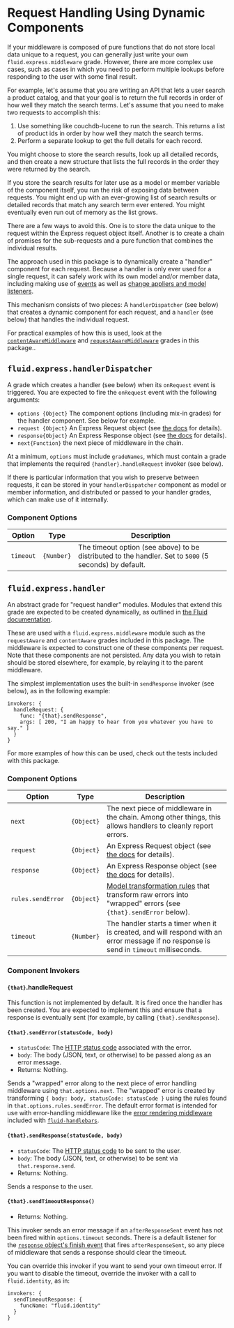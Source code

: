 # Request Handling Using Dynamic Components

If your middleware is composed of pure functions that do not store local data unique to a request, you can generally
just write your own `fluid.express.middleware` grade.  However, there are more complex use cases, such as cases in which
you need to perform multiple lookups before responding to the user with some final result.

For example, let's assume that you are writing an API that lets a user search a product catalog, and that your goal is
to return the full records in order of how well they match the search terms.  Let's assume that  you need to make two
requests to accomplish this:

1. Use something like couchdb-lucene to run the search.  This returns a list of product ids in order by how well they
   match the search terms.
2. Perform a separate lookup to get the full details for each record.

You might choose to store the search results, look up all detailed records, and then create a new structure that lists the
full records in the order they were returned by the search.

If you store the search results for later use as a model or member variable of the component itself, you run the risk of
exposing data between requests.  You might end up with an ever-growing list of search results or detailed records that
match any search term ever entered.  You might eventually even run out of memory as the list grows.

There are a few ways to avoid this.  One is to store the data unique to the request within the Express request
object itself.  Another is to create a chain of promises for the sub-requests and a pure function that combines the
individual results.

The approach used in this package is to dynamically create a "handler" component for each request.  Because a handler
is only ever used for a single request, it can safely work with its own model and/or member data, including making use
of [events](http://docs.fluidproject.org/infusion/development/InfusionEventSystem.html) as well as
[change appliers and model listeners](http://docs.fluidproject.org/infusion/development/ChangeApplierAPI.html).

This mechanism consists of two pieces: A `handlerDispatcher` (see below) that creates a dynamic component for each
request, and a `handler` (see below) that handles the individual request.

For practical examples of how this is used, look at the [`contentAwareMiddleware`](contentAwareMiddleware.md) and
[`requestAwareMiddleware`](requestAwareMiddleware.md) grades in this package..

## `fluid.express.handlerDispatcher`

A grade which creates a handler (see below) when its `onRequest` event is triggered.  You are expected to fire the
`onRequest` event with the following arguments:

* `options {Object}` The component options (including mix-in grades) for the handler component.  See below for example.
* `request {Object}` An Express Request object (see [the docs](express.md) for details).
* `response{Object}` An Express Response object (see [the docs](response.md) for details).
* `next{Function}` the next piece of middleware in the chain.

At a minimum, `options` must include `gradeNames`, which must contain a grade that implements the required
`{handler}.handleRequest` invoker (see below).

If there is particular information that you wish to preserve between requests, it can be stored in your
`handlerDispatcher` component as model or member information, and distributed or passed to your handler grades,
which can make use of it internally.

### Component Options

| Option     | Type       | Description |
| ---------- | ---------- | ----------- |
| `timeout`  | `{Number}` | The timeout option (see above) to be distributed to the handler. Set to `5000` (5 seconds) by default. |

## `fluid.express.handler`

An abstract grade for "request handler" modules.  Modules that extend this grade are expected to be created
dynamically, as outlined in [the Fluid documentation](http://docs.fluidproject.org/infusion/development/SubcomponentDeclaration.html#dynamic-subcomponents-with-a-source-event).

These are used with a `fluid.express.middleware` module such as the `requestAware` and `contentAware` grades included in
this package.  The middleware is expected to construct one of these components per request.  Note that these
components are not persisted.  Any data you wish to retain should be stored elsewhere, for example, by relaying it
to the parent middleware.

The simplest implementation uses the built-in `sendResponse` invoker (see below), as in the following example:

```snippet
invokers: {
  handleRequest: {
    func: "{that}.sendResponse",
    args: [ 200, "I am happy to hear from you whatever you have to say." ]
  }
}
```

For more examples of how this can be used, check out the tests included with this package.

### Component Options

| Option            | Type       | Description |
| ----------------- | ---------- | ----------- |
| `next`            | `{Object}` | The next piece of middleware in the chain.  Among other things, this allows handlers to cleanly report errors. |
| `request`         | `{Object}` | An Express Request object (see [the docs](request.md) for details). |
| `response`        | `{Object}` | An Express Response object (see [the docs](response.md) for details). |
| `rules.sendError` | `{Object}` | [Model transformation rules](http://docs.fluidproject.org/infusion/development/ModelTransformationAPI.html) that transform raw errors into "wrapped" errors (see `{that}.sendError` below). |
| `timeout`         | `{Number}` | The handler starts a timer when it is created, and will respond with an error message if no response is send in `timeout` milliseconds. |

### Component Invokers

#### `{that}`.handleRequest

This function is not implemented by default.  It is fired once the handler has been created.  You are expected
to implement this and ensure that a response is eventually sent (for example, by calling `{that}.sendResponse`).

#### `{that}.sendError(statusCode, body)`

* `statusCode`: The [HTTP status code](https://en.wikipedia.org/wiki/List_of_HTTP_status_codes) associated with the error.
* `body`: The body (JSON, text, or otherwise) to be passed along as an error message.
* Returns: Nothing.

Sends a "wrapped" error along to the next piece of error handling middleware using `that.options.next`.  The "wrapped"
error is created by transforming `{ body: body, statusCode: statusCode }` using the rules found in
`that.options.rules.sendError`. The default error format is intended for use with error-handling middleware like the
[error rendering middleware](https://github.com/fluid-project/fluid-handlebars/blob/master/src/js/server/errorRenderingMiddleware.js)
included with [`fluid-handlebars`](https://github.com/fluid-project/fluid-handlebars/).

#### `{that}.sendResponse(statusCode, body)`

* `statusCode`: The [HTTP status code](https://en.wikipedia.org/wiki/List_of_HTTP_status_codes) to be sent to the user.
* `body`: The body (JSON, text, or otherwise) to be sent via `that.response.send`.
* Returns: Nothing.

Sends a response to the user.

#### `{that}.sendTimeoutResponse()`

* Returns: Nothing.

This invoker sends an error message if an `afterResponseSent` event has not been fired within `options.timeout` seconds.
There is a default listener for the [`response` object's finish event](https://nodejs.org/api/http.html#http_event_finish)
that fires `afterResponseSent`, so any piece of middleware that sends a response should clear the timeout.

You can override this invoker if you want to send your own timeout error.  If you want to disable the timeout,
override the invoker with a call to `fluid.identity`, as in:

```snippet
invokers: {
  sendTimeoutResponse: {
    funcName: "fluid.identity"
  }
}
```
